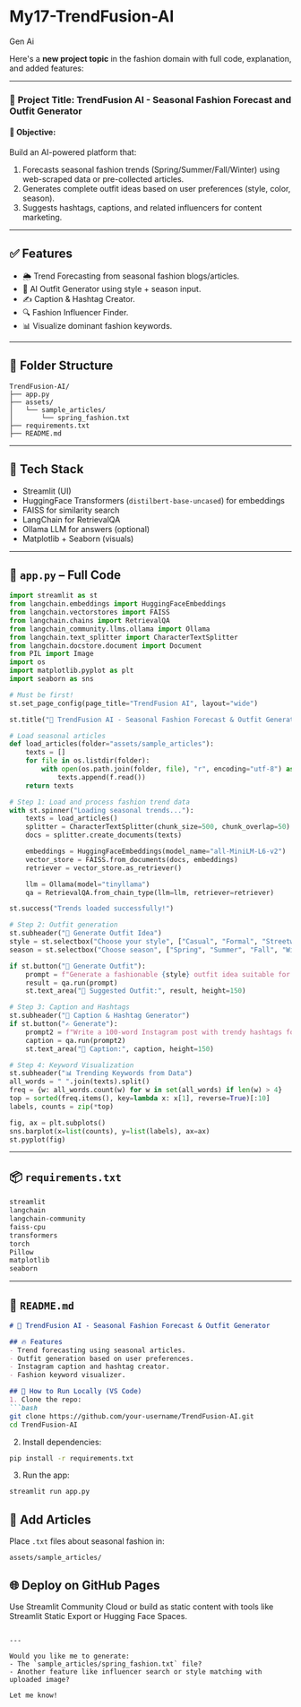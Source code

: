 # My17-TrendFusion-AI
Gen Ai

Here's a **new project topic** in the fashion domain with full code, explanation, and added features:

---

### 🧢 **Project Title:** TrendFusion AI - Seasonal Fashion Forecast and Outfit Generator

#### 🎯 **Objective:**

Build an AI-powered platform that:

1. Forecasts seasonal fashion trends (Spring/Summer/Fall/Winter) using web-scraped data or pre-collected articles.
2. Generates complete outfit ideas based on user preferences (style, color, season).
3. Suggests hashtags, captions, and related influencers for content marketing.

---

## ✅ Features

* 🌦️ Trend Forecasting from seasonal fashion blogs/articles.
* 👕 AI Outfit Generator using style + season input.
* ✍️ Caption & Hashtag Creator.
* 🔍 Fashion Influencer Finder.
* 📊 Visualize dominant fashion keywords.

---

## 📁 Folder Structure

```
TrendFusion-AI/
├── app.py
├── assets/
│   └── sample_articles/
│       └── spring_fashion.txt
├── requirements.txt
├── README.md
```

---

## 🧠 Tech Stack

* Streamlit (UI)
* HuggingFace Transformers (`distilbert-base-uncased`) for embeddings
* FAISS for similarity search
* LangChain for RetrievalQA
* Ollama LLM for answers (optional)
* Matplotlib + Seaborn (visuals)

---

## 🚀 `app.py` – Full Code

```python
import streamlit as st
from langchain.embeddings import HuggingFaceEmbeddings
from langchain.vectorstores import FAISS
from langchain.chains import RetrievalQA
from langchain_community.llms.ollama import Ollama
from langchain.text_splitter import CharacterTextSplitter
from langchain.docstore.document import Document
from PIL import Image
import os
import matplotlib.pyplot as plt
import seaborn as sns

# Must be first!
st.set_page_config(page_title="TrendFusion AI", layout="wide")

st.title("🧢 TrendFusion AI - Seasonal Fashion Forecast & Outfit Generator")

# Load seasonal articles
def load_articles(folder="assets/sample_articles"):
    texts = []
    for file in os.listdir(folder):
        with open(os.path.join(folder, file), "r", encoding="utf-8") as f:
            texts.append(f.read())
    return texts

# Step 1: Load and process fashion trend data
with st.spinner("Loading seasonal trends..."):
    texts = load_articles()
    splitter = CharacterTextSplitter(chunk_size=500, chunk_overlap=50)
    docs = splitter.create_documents(texts)

    embeddings = HuggingFaceEmbeddings(model_name="all-MiniLM-L6-v2")
    vector_store = FAISS.from_documents(docs, embeddings)
    retriever = vector_store.as_retriever()

    llm = Ollama(model="tinyllama")
    qa = RetrievalQA.from_chain_type(llm=llm, retriever=retriever)

st.success("Trends loaded successfully!")

# Step 2: Outfit generation
st.subheader("🧥 Generate Outfit Idea")
style = st.selectbox("Choose your style", ["Casual", "Formal", "Streetwear", "Boho", "Vintage"])
season = st.selectbox("Choose season", ["Spring", "Summer", "Fall", "Winter"])

if st.button("👗 Generate Outfit"):
    prompt = f"Generate a fashionable {style} outfit idea suitable for {season} including clothing, color scheme, and accessories."
    result = qa.run(prompt)
    st.text_area("🧥 Suggested Outfit:", result, height=150)

# Step 3: Caption and Hashtags
st.subheader("📣 Caption & Hashtag Generator")
if st.button("✍️ Generate"):
    prompt2 = f"Write a 100-word Instagram post with trendy hashtags for a {style} {season} fashion outfit."
    caption = qa.run(prompt2)
    st.text_area("📸 Caption:", caption, height=150)

# Step 4: Keyword Visualization
st.subheader("📊 Trending Keywords from Data")
all_words = " ".join(texts).split()
freq = {w: all_words.count(w) for w in set(all_words) if len(w) > 4}
top = sorted(freq.items(), key=lambda x: x[1], reverse=True)[:10]
labels, counts = zip(*top)

fig, ax = plt.subplots()
sns.barplot(x=list(counts), y=list(labels), ax=ax)
st.pyplot(fig)
```

---

## 📦 `requirements.txt`

```txt
streamlit
langchain
langchain-community
faiss-cpu
transformers
torch
Pillow
matplotlib
seaborn
```

---

## 📄 `README.md`

````markdown
# 🧢 TrendFusion AI - Seasonal Fashion Forecast & Outfit Generator

## 🔥 Features
- Trend forecasting using seasonal articles.
- Outfit generation based on user preferences.
- Instagram caption and hashtag creator.
- Fashion keyword visualizer.

## 🚀 How to Run Locally (VS Code)
1. Clone the repo:
```bash
git clone https://github.com/your-username/TrendFusion-AI.git
cd TrendFusion-AI
````

2. Install dependencies:

```bash
pip install -r requirements.txt
```

3. Run the app:

```bash
streamlit run app.py
```

## 🧠 Add Articles

Place `.txt` files about seasonal fashion in:

```
assets/sample_articles/
```

## 🌐 Deploy on GitHub Pages

Use Streamlit Community Cloud or build as static content with tools like Streamlit Static Export or Hugging Face Spaces.

```

---

Would you like me to generate:
- The `sample_articles/spring_fashion.txt` file?
- Another feature like influencer search or style matching with uploaded image?

Let me know!
```
